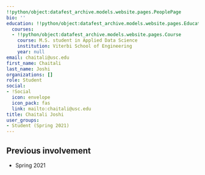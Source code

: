 ```yaml
---
!!python/object:datafest_archive.models.website.pages.PeoplePage
bio: ''
education: !!python/object:datafest_archive.models.website.pages.Education
  courses:
  - !!python/object:datafest_archive.models.website.pages.Course
    course: M.S. student in Applied Data Science
    institution: Viterbi School of Engineering
    year: null
email: chaitali@usc.edu
first_name: Chaitali
last_name: Joshi
organizations: []
role: Student
social:
- !Social
  icon: envelope
  icon_pack: fas
  link: mailto:chaitali@usc.edu
title: Chaitali Joshi
user_groups:
- Student (Spring 2021)
---
```



## Previous involvement

* Spring 2021


